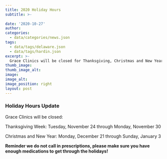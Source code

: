 ```yaml
---
title: 2020 Holiday Hours
subtitle: >-
  
date: '2020-10-27'
author:
categories:
  - data/categories/news.json
tags:
  - data/tags/delaware.json
  - data/tags/hardin.json
excerpt: >-
  Grace Clinics will be closed for Thanksgiving, Christmas and New Years.
thumb_image: 
thumb_image_alt: 
image: 
image_alt: 
image_position: right
layout: post
---
```


### Holiday Hours Update

Grace Clinics will be closed:

Thanksgiving Week: Tuesday, November 24 through Monday, November 30

Christmas and New Year: Monday, December 21 through Sunday, January 3

**Reminder we do not call in prescriptions, please make sure you have enough medications to get through the holidays!**
